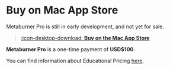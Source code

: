 # Buy on Mac App Store

Metaburner Pro is still in early development, and not yet for sale.

> [:icon-desktop-download: **Buy on the Mac App Store**](https://apps.apple.com/us/app/recall-toolbox/id6448816971)

**Metaburner Pro** is a one-time payment of **USD$100**.

You can find information about Educational Pricing [here](/educational/).